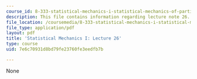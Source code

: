 ```yaml
---
course_id: 8-333-statistical-mechanics-i-statistical-mechanics-of-particles-fall-2013
description: This file contains information regarding lecture note 26.
file_location: /coursemedia/8-333-statistical-mechanics-i-statistical-mechanics-of-particles-fall-2013/7e6c70931d8bd79fe23760fe3eedfb7b_MIT8_333F13_Lec26.pdf
file_type: application/pdf
layout: pdf
title: 'Statistical Mechanics I: Lecture 26'
type: course
uid: 7e6c70931d8bd79fe23760fe3eedfb7b

---
```

None